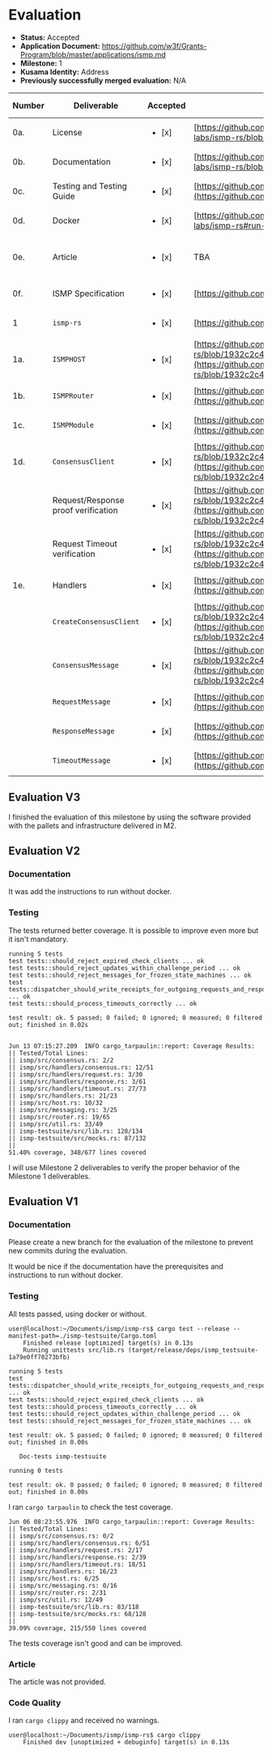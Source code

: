 # Evaluation

- **Status:** Accepted
- **Application Document:** https://github.com/w3f/Grants-Program/blob/master/applications/ismp.md
- **Milestone:** 1
- **Kusama Identity:** Address
- **Previously successfully merged evaluation:** N/A

| Number | Deliverable | Accepted | Link | Evaluation Notes |
| ------ | ----------- | -------- | ---- |----------------- |
| 0a. | License |<ul><li>[x] </li></ul>|[https://github.com/polytope-labs/ismp-rs/blob/main/LICENSE](https://github.com/polytope-labs/ismp-rs/blob/main/LICENSE)| | 
| 0b.  | Documentation |<ul><li>[x] </li></ul>|[https://github.com/polytope-labs/ismp-rs/blob/main/README.md](https://github.com/polytope-labs/ismp-rs/blob/main/README.md)|  |
| 0c. | Testing and Testing Guide |<ul><li>[x] </li></ul>|[https://github.com/polytope-labs/ismp-rs/tree/main/ismp-testsuite](https://github.com/polytope-labs/ismp-rs/tree/main/ismp-testsuite)|  |
| 0d. | Docker |<ul><li>[x] </li></ul>|[https://github.com/polytope-labs/ismp-rs#run-test-in-docker](https://github.com/polytope-labs/ismp-rs#run-test-in-docker)|  |
| 0e. | Article |<ul><li>[x] </li></ul>| TBA | Shared and evaluated in private |
| 0f. | ISMP Specification |<ul><li>[x] </li></ul>|[https://github.com/polytope-labs/ismp](https://github.com/polytope-labs/ismp)|  |
| 1 | `ismp-rs` |<ul><li>[x] </li></ul>|[https://github.com/polytope-labs/ismp-rs](https://github.com/polytope-labs/ismp-rs)|  |
| 1a. | `ISMPHOST` |<ul><li>[x] </li></ul>|[https://github.com/polytope-labs/ismp-rs/blob/1932c2c45f7c6ff104dd27b87aa06769739697fb/ismp/src/host.rs#L37](https://github.com/polytope-labs/ismp-rs/blob/1932c2c45f7c6ff104dd27b87aa06769739697fb/ismp/src/host.rs#L37)|  |
| 1b. | `ISMPRouter` |<ul><li>[x] </li></ul>|[https://github.com/polytope-labs/ismp-rs/blob/main/ismp/src/router.rs](https://github.com/polytope-labs/ismp-rs/blob/main/ismp/src/router.rs)|  |
| 1c. | `ISMPModule` |<ul><li>[x] </li></ul>|[https://github.com/polytope-labs/ismp-rs/blob/main/ismp/src/module.rs](https://github.com/polytope-labs/ismp-rs/blob/main/ismp/src/module.rs)|  |
| 1d. | `ConsensusClient` |<ul><li>[x] </li></ul>|[https://github.com/polytope-labs/ismp-rs/blob/1932c2c45f7c6ff104dd27b87aa06769739697fb/ismp/src/consensus.rs#L91](https://github.com/polytope-labs/ismp-rs/blob/1932c2c45f7c6ff104dd27b87aa06769739697fb/ismp/src/consensus.rs#L91)|  |
| | Request/Response proof verification |<ul><li>[x] </li></ul>|[https://github.com/polytope-labs/ismp-rs/blob/1932c2c45f7c6ff104dd27b87aa06769739697fb/ismp/src/consensus.rs#L123](https://github.com/polytope-labs/ismp-rs/blob/1932c2c45f7c6ff104dd27b87aa06769739697fb/ismp/src/consensus.rs#L123)|  |
| | Request Timeout verification |<ul><li>[x] </li></ul>|[https://github.com/polytope-labs/ismp-rs/blob/1932c2c45f7c6ff104dd27b87aa06769739697fb/ismp/src/messaging.rs#L160](https://github.com/polytope-labs/ismp-rs/blob/1932c2c45f7c6ff104dd27b87aa06769739697fb/ismp/src/messaging.rs#L160)|  |
| 1e. | Handlers |<ul><li>[x] </li></ul>|[https://github.com/polytope-labs/ismp-rs/blob/main/ismp/src/handlers.rs](https://github.com/polytope-labs/ismp-rs/blob/main/ismp/src/handlers.rs)|  |
| | `CreateConsensusClient` |<ul><li>[x] </li></ul>|[https://github.com/polytope-labs/ismp-rs/blob/1932c2c45f7c6ff104dd27b87aa06769739697fb/ismp/src/handlers/consensus.rs#L91](https://github.com/polytope-labs/ismp-rs/blob/1932c2c45f7c6ff104dd27b87aa06769739697fb/ismp/src/handlers/consensus.rs#L91)|  |
| | `ConsensusMessage` |<ul><li>[x] </li></ul>|[https://github.com/polytope-labs/ismp-rs/blob/1932c2c45f7c6ff104dd27b87aa06769739697fb/ismp/src/handlers/consensus.rs#L28](https://github.com/polytope-labs/ismp-rs/blob/1932c2c45f7c6ff104dd27b87aa06769739697fb/ismp/src/handlers/consensus.rs#L28)|  |
| | `RequestMessage` |<ul><li>[x] </li></ul>|[https://github.com/polytope-labs/ismp-rs/blob/main/ismp/src/handlers/request.rs](https://github.com/polytope-labs/ismp-rs/blob/main/ismp/src/handlers/request.rs)|  |
| | `ResponseMessage` |<ul><li>[x] </li></ul>|[https://github.com/polytope-labs/ismp-rs/blob/main/ismp/src/handlers/response.rs](https://github.com/polytope-labs/ismp-rs/blob/main/ismp/src/handlers/response.rs)|  |
| | `TimeoutMessage` |<ul><li>[x] </li></ul>|[https://github.com/polytope-labs/ismp-rs/blob/main/ismp/src/handlers/timeout.rs](https://github.com/polytope-labs/ismp-rs/blob/main/ismp/src/handlers/timeout.rs)|  |

## Evaluation V3

I finished the evaluation of this milestone by using the software provided with the pallets and infrastructure delivered in M2. 

## Evaluation V2

### Documentation

It was add the instructions to run without docker.

### Testing

The tests returned better coverage. It is possible to improve even more but it isn't mandatory.

```
running 5 tests
test tests::should_reject_expired_check_clients ... ok
test tests::should_reject_updates_within_challenge_period ... ok
test tests::should_reject_messages_for_frozen_state_machines ... ok
test tests::dispatcher_should_write_receipts_for_outgoing_requests_and_responses ... ok
test tests::should_process_timeouts_correctly ... ok

test result: ok. 5 passed; 0 failed; 0 ignored; 0 measured; 0 filtered out; finished in 0.02s


Jun 13 07:15:27.209  INFO cargo_tarpaulin::report: Coverage Results:
|| Tested/Total Lines:
|| ismp/src/consensus.rs: 2/2
|| ismp/src/handlers/consensus.rs: 12/51
|| ismp/src/handlers/request.rs: 3/30
|| ismp/src/handlers/response.rs: 3/61
|| ismp/src/handlers/timeout.rs: 27/73
|| ismp/src/handlers.rs: 21/23
|| ismp/src/host.rs: 10/32
|| ismp/src/messaging.rs: 3/25
|| ismp/src/router.rs: 19/65
|| ismp/src/util.rs: 33/49
|| ismp-testsuite/src/lib.rs: 128/134
|| ismp-testsuite/src/mocks.rs: 87/132
||
51.40% coverage, 348/677 lines covered
```

I will use Milestone 2 deliverables to verify the proper behavior of the Milestone 1 deliverables.

## Evaluation V1

### Documentation

Please create a new branch for the evaluation of the milestone to prevent new commits during the evaluation.

It would be nice if the documentation have the prerequisites and instructions to run without docker.

### Testing

All tests passed, using docker or without.

```
user@localhost:~/Documents/ismp/ismp-rs$ cargo test --release --manifest-path=./ismp-testsuite/Cargo.toml
	Finished release [optimized] target(s) in 0.13s
 	Running unittests src/lib.rs (target/release/deps/ismp_testsuite-1a79e0ff70273bfb)

running 5 tests
test tests::dispatcher_should_write_receipts_for_outgoing_requests_and_responses ... ok
test tests::should_reject_expired_check_clients ... ok
test tests::should_process_timeouts_correctly ... ok
test tests::should_reject_updates_within_challenge_period ... ok
test tests::should_reject_messages_for_frozen_state_machines ... ok

test result: ok. 5 passed; 0 failed; 0 ignored; 0 measured; 0 filtered out; finished in 0.00s

   Doc-tests ismp-testsuite

running 0 tests

test result: ok. 0 passed; 0 failed; 0 ignored; 0 measured; 0 filtered out; finished in 0.00s
```

I ran `cargo tarpaulin` to check the test coverage.

```
Jun 06 08:23:55.976  INFO cargo_tarpaulin::report: Coverage Results:
|| Tested/Total Lines:
|| ismp/src/consensus.rs: 0/2
|| ismp/src/handlers/consensus.rs: 6/51
|| ismp/src/handlers/request.rs: 2/17
|| ismp/src/handlers/response.rs: 2/39
|| ismp/src/handlers/timeout.rs: 18/51
|| ismp/src/handlers.rs: 16/23
|| ismp/src/host.rs: 6/25
|| ismp/src/messaging.rs: 0/16
|| ismp/src/router.rs: 2/31
|| ismp/src/util.rs: 12/49
|| ismp-testsuite/src/lib.rs: 83/118
|| ismp-testsuite/src/mocks.rs: 68/128
||
39.09% coverage, 215/550 lines covered
```

The tests coverage isn't good and can be improved. 

### Article

The article was not provided. 

### Code Quality

I ran `cargo clippy` and received no warnings.

```
user@localhost:~/Documents/ismp/ismp-rs$ cargo clippy
	Finished dev [unoptimized + debuginfo] target(s) in 0.13s
```
